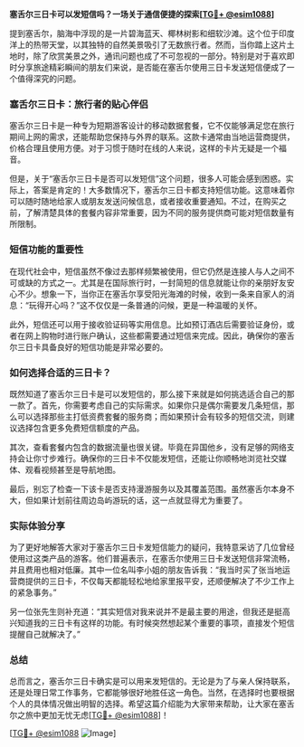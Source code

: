 **塞舌尔三日卡可以发短信吗？一场关于通信便捷的探索[[TG💪+ @esim1088](https://t.me/s/esim1088)]**

提到塞舌尔，脑海中浮现的是一片碧海蓝天、椰林树影和细软沙滩。这个位于印度洋上的热带天堂，以其独特的自然美景吸引了无数旅行者。然而，当你踏上这片土地时，除了欣赏美景之外，通讯问题也成了不可忽视的一部分。特别是对于喜欢即时分享旅途精彩瞬间的朋友们来说，是否能在塞舌尔使用三日卡发送短信便成了一个值得深究的问题。

### 塞舌尔三日卡：旅行者的贴心伴侣

塞舌尔三日卡是一种专为短期游客设计的移动数据套餐，它不仅能够满足您在旅行期间上网的需求，还能帮助您保持与外界的联系。这款卡通常由当地运营商提供，价格合理且使用方便。对于习惯于随时在线的人来说，这样的卡片无疑是一个福音。

但是，关于“塞舌尔三日卡是否可以发短信”这个问题，很多人可能会感到困惑。实际上，答案是肯定的！大多数情况下，塞舌尔三日卡都支持短信功能。这意味着你可以随时随地给家人或朋友发送问候信息，或者接收重要通知。不过，在购买之前，了解清楚具体的套餐内容非常重要，因为不同的服务提供商可能对短信数量有所限制。

### 短信功能的重要性

在现代社会中，短信虽然不像过去那样频繁被使用，但它仍然是连接人与人之间不可或缺的方式之一。尤其是在国际旅行时，一封简短的信息就能让你的亲朋好友安心不少。想象一下，当你正在塞舌尔享受阳光海滩的时候，收到一条来自家人的消息：“玩得开心吗？”这不仅仅是一条普通的问候，更是一种温暖的关怀。

此外，短信还可以用于接收验证码等实用信息。比如预订酒店后需要验证身份，或者在网上购物时进行账户确认，这些都需要通过短信来完成。因此，确保你的塞舌尔三日卡具备良好的短信功能是非常必要的。

### 如何选择合适的三日卡？

既然知道了塞舌尔三日卡是可以发短信的，那么接下来就是如何挑选适合自己的那一款了。首先，你需要考虑自己的实际需求。如果你只是偶尔需要发几条短信，那么可以选择那些主打低资费套餐的服务商；而如果预计会有较多的短信交流，则建议选择包含更多免费短信额度的产品。

其次，查看套餐内包含的数据流量也很关键。毕竟在异国他乡，没有足够的网络支持会让你寸步难行。确保你的三日卡不仅能发短信，还能让你顺畅地浏览社交媒体、观看视频甚至是导航地图。

最后，别忘了检查一下该卡是否支持漫游服务以及其覆盖范围。虽然塞舌尔本身不大，但如果计划前往周边岛屿游玩的话，这一点就显得尤为重要了。

### 实际体验分享

为了更好地解答大家对于塞舌尔三日卡发短信能力的疑问，我特意采访了几位曾经使用过这类产品的游客。他们普遍表示，在塞舌尔使用三日卡发送短信非常流畅，并且费用也相对低廉。其中一位名叫李小姐的朋友告诉我：“我当时买了张当地运营商提供的三日卡，不仅每天都能轻松地给家里报平安，还顺便解决了不少工作上的紧急事务。”

另一位张先生则补充道：“其实短信对我来说并不是最主要的用途，但我还是挺高兴知道我的三日卡有这样的功能。有时候突然想起某个重要的事项，直接发个短信提醒自己就解决了。”

### 总结

总而言之，塞舌尔三日卡确实是可以用来发短信的。无论是为了与亲人保持联系，还是处理日常工作事务，它都能够很好地胜任这一角色。当然，在选择时也要根据个人的具体情况做出明智的选择。希望这篇介绍能为大家带来帮助，让大家在塞舌尔之旅中更加无忧无虑[[TG💪+ @esim1088](https://t.me/s/esim1088)]！

[[TG💪+ @esim1088](https://t.me/s/esim1088) ![Image](https://i.postimg.cc/4NQfJmqS/Snipaste-2025-05-13-00-14-12.png)]